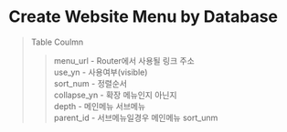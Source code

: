 # Create Website Menu by Database

> Table Coulmn
>
> > menu_url - Router에서 사용될 링크 주소  
> > use_yn - 사용여부(visible)  
> > sort_num - 정렬순서  
> > collapse_yn - 확장 메뉴인지 아닌지  
> > depth - 메인메뉴 서브메뉴  
> > parent_id - 서브메뉴일경우 메인메뉴 sort_unm
